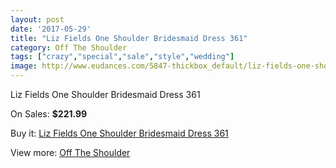 ```yaml
---
layout: post
date: '2017-05-29'
title: "Liz Fields One Shoulder Bridesmaid Dress 361"
category: Off The Shoulder
tags: ["crazy","special","sale","style","wedding"]
image: http://www.eudances.com/5847-thickbox_default/liz-fields-one-shoulder-bridesmaid-dress-361.jpg
---
```

Liz Fields One Shoulder Bridesmaid Dress 361

On Sales: **$221.99**
<a href="https://www.eudances.com/en/off-the-shoulder/2055-liz-fields-one-shoulder-bridesmaid-dress-361.html"><amp-img layout="responsive" width="600" height="600" src="//www.eudances.com/5847-thickbox_default/liz-fields-one-shoulder-bridesmaid-dress-361.jpg" alt="Liz Fields One Shoulder Bridesmaid Dress 361 0" /></a>
<a href="https://www.eudances.com/en/off-the-shoulder/2055-liz-fields-one-shoulder-bridesmaid-dress-361.html"><amp-img layout="responsive" width="600" height="600" src="//www.eudances.com/5848-thickbox_default/liz-fields-one-shoulder-bridesmaid-dress-361.jpg" alt="Liz Fields One Shoulder Bridesmaid Dress 361 1" /></a>

Buy it: [Liz Fields One Shoulder Bridesmaid Dress 361](https://www.eudances.com/en/off-the-shoulder/2055-liz-fields-one-shoulder-bridesmaid-dress-361.html "Liz Fields One Shoulder Bridesmaid Dress 361")

View more: [Off The Shoulder](https://www.eudances.com/en/22-off-the-shoulder "Off The Shoulder")